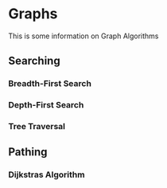 # Graphs
This is some information on Graph Algorithms

## Searching

### Breadth-First Search

### Depth-First Search

### Tree Traversal

## Pathing

### Dijkstras Algorithm
